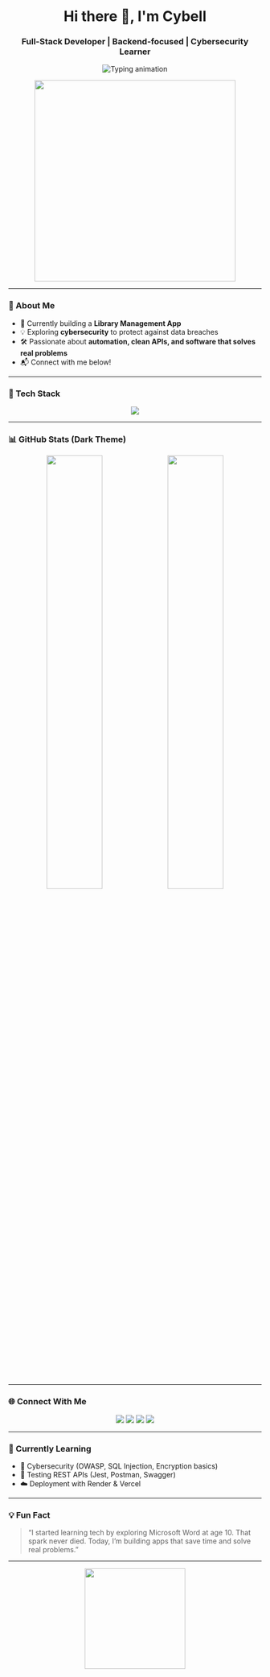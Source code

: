 <!-- Profile Header -->
<h1 align="center">Hi there 👋, I'm Cybell</h1>
<h3 align="center">Full-Stack Developer | Backend-focused | Cybersecurity Learner</h3>

<!-- Typing animation -->
<p align="center">
  <img src="https://readme-typing-svg.herokuapp.com?font=Fira+Code&size=22&pause=1000&center=true&vCenter=true&width=435&lines=Backend+Developer+%F0%9F%94%A5;Node.js+%7C+Express+%7C+React+%7C+MongoDB;Learning+Cybersecurity+%E2%9A%99%EF%B8%8F;Passionate+about+building+robust+and+secure+apps" alt="Typing animation" />
</p>

<!-- Cool animation or gif -->
<p align="center">
  <img src="https://media.giphy.com/media/qgQUggAC3Pfv687qPC/giphy.gif" width="400" />
</p>

---

### 🚀 About Me
- 🎯 Currently building a **Library Management App**
- 💡 Exploring **cybersecurity** to protect against data breaches
- 🛠️ Passionate about **automation, clean APIs, and software that solves real problems**
- 📬 Connect with me below!

---

### 🧰 Tech Stack

<p align="center">
  <img src="https://skillicons.dev/icons?i=js,nodejs,express,react,tailwind,html,css,mongodb,git,vscode,linux" />
</p>

---

### 📊 GitHub Stats (Dark Theme)

<p align="center">
  <img src="https://github-readme-stats.vercel.app/api?username=cybell-dev&show_icons=true&theme=tokyonight" width="47%" />
  <img src="https://github-readme-streak-stats.herokuapp.com?user=cybell-dev&theme=tokyonight" width="47%" />
</p>

---

### 🌐 Connect With Me

<p align="center">
  <a href="mailto:yourmail@example.com"><img src="https://img.shields.io/badge/Gmail-D14836?style=for-the-badge&logo=gmail&logoColor=white" /></a>
  <a href="https://linkedin.com/in/yourname"><img src="https://img.shields.io/badge/LinkedIn-blue?style=for-the-badge&logo=linkedin&logoColor=white" /></a>
  <a href="https://wa.me/233504887900?text=Hello%2C%20I%20saw%20your%20profile%20and%20wanted%20to%20reach%20out."><img src="https://img.shields.io/badge/Chat%20on%20WhatsApp-25D366?style=for-the-badge&logo=whatsapp&logoColor=white" /></a>
  <a href="https://yourportfolio.com"><img src="https://img.shields.io/badge/Portfolio-%2312100E.svg?style=for-the-badge&logo=github&logoColor=white" /></a>
</p>

---

### 🧠 Currently Learning
- 🔐 Cybersecurity (OWASP, SQL Injection, Encryption basics)
- 🧪 Testing REST APIs (Jest, Postman, Swagger)
- ☁️ Deployment with Render & Vercel

---

### 💡 Fun Fact

> “I started learning tech by exploring Microsoft Word at age 10. That spark never died. Today, I’m building apps that save time and solve real problems.”

---

<!-- Footer GIF -->
<p align="center">
  <img src="https://raw.githubusercontent.com/rajput2107/rajput2107/master/Assets/Developer.gif" width="200px" />
</p>
